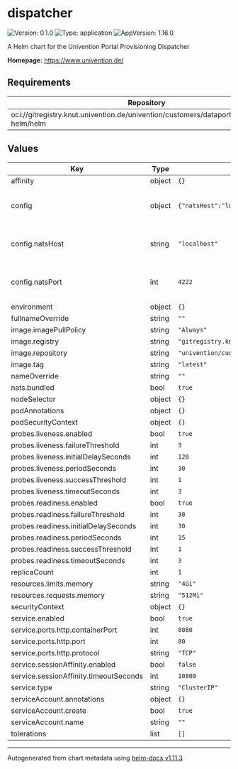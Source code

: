 # dispatcher

![Version: 0.1.0](https://img.shields.io/badge/Version-0.1.0-informational?style=flat-square) ![Type: application](https://img.shields.io/badge/Type-application-informational?style=flat-square) ![AppVersion: 1.16.0](https://img.shields.io/badge/AppVersion-1.16.0-informational?style=flat-square)

A Helm chart for the Univention Portal Provisioning Dispatcher

**Homepage:** <https://www.univention.de/>

## Requirements

| Repository | Name | Version |
|------------|------|---------|
| oci://gitregistry.knut.univention.de/univention/customers/dataport/upx/common-helm/helm | ums-common(common) | ^0.2.0 |

## Values

| Key | Type | Default | Description |
|-----|------|---------|-------------|
| affinity | object | `{}` |  |
| config | object | `{"natsHost":"localhost","natsPort":4222}` | Configuration of the dispatcher component |
| config.natsHost | string | `"localhost"` | NATS: host (required if nats.bundled == false) |
| config.natsPort | int | `4222` | NATS: port (required if nats.bundled == false) |
| environment | object | `{}` |  |
| fullnameOverride | string | `""` |  |
| image.imagePullPolicy | string | `"Always"` |  |
| image.registry | string | `"gitregistry.knut.univention.de"` |  |
| image.repository | string | `"univention/customers/dataport/upx/provisioning/dispatcher"` |  |
| image.tag | string | `"latest"` |  |
| nameOverride | string | `""` |  |
| nats.bundled | bool | `true` |  |
| nodeSelector | object | `{}` |  |
| podAnnotations | object | `{}` |  |
| podSecurityContext | object | `{}` |  |
| probes.liveness.enabled | bool | `true` |  |
| probes.liveness.failureThreshold | int | `3` |  |
| probes.liveness.initialDelaySeconds | int | `120` |  |
| probes.liveness.periodSeconds | int | `30` |  |
| probes.liveness.successThreshold | int | `1` |  |
| probes.liveness.timeoutSeconds | int | `3` |  |
| probes.readiness.enabled | bool | `true` |  |
| probes.readiness.failureThreshold | int | `30` |  |
| probes.readiness.initialDelaySeconds | int | `30` |  |
| probes.readiness.periodSeconds | int | `15` |  |
| probes.readiness.successThreshold | int | `1` |  |
| probes.readiness.timeoutSeconds | int | `3` |  |
| replicaCount | int | `1` |  |
| resources.limits.memory | string | `"4Gi"` |  |
| resources.requests.memory | string | `"512Mi"` |  |
| securityContext | object | `{}` |  |
| service.enabled | bool | `true` |  |
| service.ports.http.containerPort | int | `8080` |  |
| service.ports.http.port | int | `80` |  |
| service.ports.http.protocol | string | `"TCP"` |  |
| service.sessionAffinity.enabled | bool | `false` |  |
| service.sessionAffinity.timeoutSeconds | int | `10800` |  |
| service.type | string | `"ClusterIP"` |  |
| serviceAccount.annotations | object | `{}` |  |
| serviceAccount.create | bool | `true` |  |
| serviceAccount.name | string | `""` |  |
| tolerations | list | `[]` |  |

----------------------------------------------
Autogenerated from chart metadata using [helm-docs v1.11.3](https://github.com/norwoodj/helm-docs/releases/v1.11.3)
